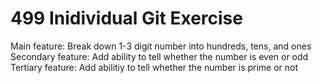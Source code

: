 # 499 Inidividual Git Exercise

Main feature: Break down 1-3 digit number into hundreds, tens, and ones</br>
Secondary feature: Add ability to tell whether the number is even or odd</br>
Tertiary feature: Add abilitiy to tell whether the number is prime or not
